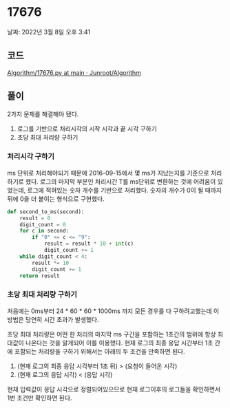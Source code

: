 # 17676

날짜: 2022년 3월 8일 오후 3:41

## 코드

[Algorithm/17676.py at main · Junroot/Algorithm](https://github.com/Junroot/Algorithm/blob/main/programmers/17676.py)

## 풀이

2가지 문제를 해결해야 됐다.

1. 로그를 기반으로 처리시각의 시작 시각과 끝 시각 구하기
2. 초당 최대 처리량 구하기

### 처리시각 구하기

ms 단위로 처리해야되기 때문에 2016-09-15에서 몇 ms가 지났는지를 기준으로 처리하기로 했다. 로그의 마지막 부분인 처리시간 T를 ms단위로 변환하는 것에 어려움이 있었는데, 로그에 적혀있는 숫자 개수를 기반으로 처리했다. 숫자의 개수가 0이 될 때까지 뒤에 0을 더 붙이는 형식으로 구현했다.

```python
def second_to_ms(second):
    result = 0
    digit_count = 0
    for c in second:
        if "0" <= c <= "9":
            result = result * 10 + int(c)
            digit_count += 1
    while digit_count < 4:
        result *= 10
        digit_count += 1
    return result
```

### 초당 최대 처리량 구하기

처음에는 0ms부터 24 * 60 * 60 * 1000ms 까지 모든 경우를 다 구하려고했는데 이 방법은 당연히 시간 초과가 발생했다.

초당 최대 처리량은 어떤 한 처리의 마지막 ms 구간을 포함하는 1초간의 범위에 항상 최대값이 나온다는 것을 알게되어 이를 이용했다. 현재 로그의 최종 응답 시간부터 1초 간에 포함되는 처리량을 구하기 위해서는 아래의 두 조건을 만족하면 된다.

1. (현재 로그의 최종 응답 시각부터 1초 뒤) > (요청이 들어온 시각)
2. (현재 로그의 응답 시각) < (응답 시각) 

현재 입력값이 응답 시각으로 정렬되어있으므로 현재 로그이후의 로그들을 확인하면서 1번 조건만 확인하면 된다.